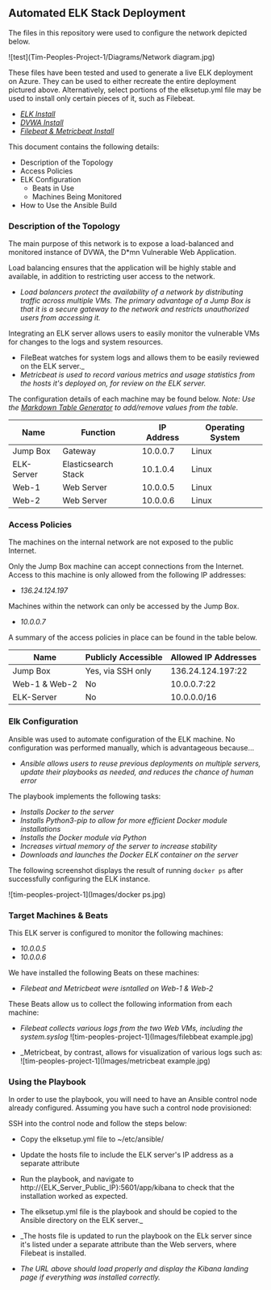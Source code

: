 ## Automated ELK Stack Deployment

The files in this repository were used to configure the network depicted below.

![test](Tim-Peoples-Project-1/Diagrams/Network diagram.jpg)

These files have been tested and used to generate a live ELK deployment on Azure. They can be used to either recreate the entire deployment pictured above. Alternatively, select portions of the elksetup.yml file may be used to install only certain pieces of it, such as Filebeat.

- _[ELK Install](Ansible/elksetup.yml)_
- _[DVWA Install](Ansible/my-playbook.yml)_
- _[Filebeat & Metricbeat Install](Ansible/filebeat-playbook.yml)_



This document contains the following details:
- Description of the Topology
- Access Policies
- ELK Configuration
  - Beats in Use
  - Machines Being Monitored
- How to Use the Ansible Build


### Description of the Topology

The main purpose of this network is to expose a load-balanced and monitored instance of DVWA, the D*mn Vulnerable Web Application.

Load balancing ensures that the application will be highly stable and available, in addition to restricting user access to the network.
- _Load balancers protect the availability of a network by distributing traffic across multiple VMs. The primary advantage of a Jump Box is that it is a secure gateway to the network and restricts unauthorized users from accessing it._

Integrating an ELK server allows users to easily monitor the vulnerable VMs for changes to the logs and system resources.
- FileBeat watches for system logs and allows them to be easily reviewed on the ELK server._
- _Metricbeat is used to record various metrics and usage statistics from the hosts it's deployed on, for review on the ELK server._

The configuration details of each machine may be found below.
_Note: Use the [Markdown Table Generator](http://www.tablesgenerator.com/markdown_tables) to add/remove values from the table_.

| Name     | Function | IP Address | Operating System |
|----------|----------|------------|------------------|
| Jump Box   | Gateway  | 10.0.0.7   | Linux |
| ELK-Server | Elasticsearch Stack | 10.1.0.4 | Linux |
| Web-1      | Web Server | 10.0.0.5 | Linux |
| Web-2      | Web Server | 10.0.0.6 | Linux |

### Access Policies

The machines on the internal network are not exposed to the public Internet. 

Only the Jump Box machine can accept connections from the Internet. Access to this machine is only allowed from the following IP addresses:
- _136.24.124.197_

Machines within the network can only be accessed by the Jump Box.
- _10.0.0.7_

A summary of the access policies in place can be found in the table below.

| Name     | Publicly Accessible | Allowed IP Addresses |
|----------|---------------------|----------------------|
| Jump Box | Yes, via SSH only   | 136.24.124.197:22    |
| Web-1 & Web-2 |    No          |     10.0.0.7:22      |
| ELK-Server    |     No         |     10.0.0.0/16      |

### Elk Configuration

Ansible was used to automate configuration of the ELK machine. No configuration was performed manually, which is advantageous because...
- _Ansible allows users to reuse previous deployments on multiple servers, update their playbooks as needed, and reduces the chance of human error_

The playbook implements the following tasks:
- _Installs Docker to the server_
- _Installs Python3-pip to allow for more efficient Docker module installations_
- _Installs the Docker module via Python_
- _Increases virtual memory of the server to increase stability_
- _Downloads and launches the Docker ELK container on the server_

The following screenshot displays the result of running `docker ps` after successfully configuring the ELK instance.

![tim-peoples-project-1](Images/docker ps.jpg)

### Target Machines & Beats
This ELK server is configured to monitor the following machines:
- _10.0.0.5_
- _10.0.0.6_


We have installed the following Beats on these machines:
- _Filebeat and Metricbeat were isntalled on Web-1 & Web-2_

These Beats allow us to collect the following information from each machine:
- _Filebeat collects various logs from the two Web VMs, including the system.syslog_
![tim-peoples-project-1](Images/filebbeat example.jpg)

- _Metricbeat, by contrast, allows for visualization of various logs such as:
![tim-peoples-project-1](Images/metricbeat example.jpg)


### Using the Playbook
In order to use the playbook, you will need to have an Ansible control node already configured. Assuming you have such a control node provisioned: 

SSH into the control node and follow the steps below:
- Copy the elksetup.yml file to ~/etc/ansible/
- Update the hosts file to include the ELK server's IP address as a separate attribute
- Run the playbook, and navigate to http://{ELK_Server_Public_IP}:5601/app/kibana to check that the installation worked as expected.

- The elksetup.yml file is the playbook and should be copied to the Ansible directory on the ELK server._
- _The hosts file is updated to run the playbook on the ELk server since it's listed under a separate attribute than the Web servers, where Filebeat is installed.
- _The URL above should load properly and display the Kibana landing page if everything was installed correctly._
